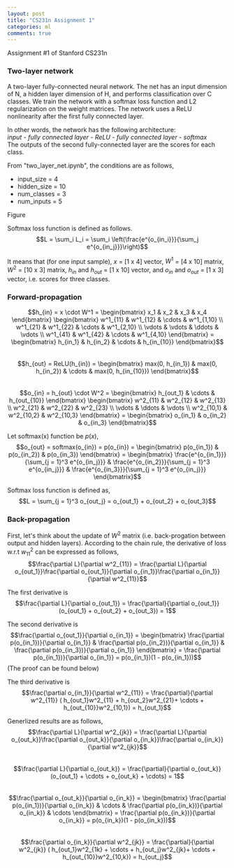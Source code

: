 ```yaml
---
layout: post
title: "CS231n Assignment 1"
categories: ml
comments: true
---
```


Assignment #1 of Stanford CS231n

### Two-layer network
A two-layer fully-connected neural network. The net has an input dimension of N, a hidden layer dimension of H, 
and performs classification over C classes. We train the network with a softmax loss function and L2 regularization on the
weight matrices. The network uses a ReLU nonlinearity after the first fully connected layer.


In other words, the network has the following architecture:  
_input - fully connected layer - ReLU - fully connected layer - softmax_  
The outputs of the second fully-connected layer are the scores for each class.

From "two_layer_net.ipynb", the conditions are as follows,
- input_size = 4
- hidden_size = 10
- num_classes = 3
- num_inputs = 5

Figure


Softmax loss function is defined as follows.  
$$L = \sum_i L_i = \sum_i \left(\frac{e^{o_{in_i}}}{\sum_j e^{o_{in_j}}}\right)$$  

It means that (for one input sample), $x$ = [1 x 4] vector, $W^1$ = [4 x 10] matrix, $W^2$ = [10 x 3] matrix, 
$h_{in}$ and $h_{out}$ = [1 x 10] vector, and $o_{in}$ and $o_{out}$ = [1 x 3] vector, i.e. scores for three classes.  

### Forward-propagation
$$h_{in} = x \cdot W^1 = 
\begin{bmatrix}
  x_1 & x_2 & x_3 & x_4 
\end{bmatrix}
\begin{bmatrix}
  w^1_{11} & w^1_{12} & \cdots & w^1_{1,10} \\
  w^1_{21} & w^1_{22} & \cdots & w^1_{2,10} \\
  \vdots & \vdots & \ddots & \vdots \\
  w^1_{41} & w^1_{42} & \cdots & w^1_{4,10}
\end{bmatrix} = 
\begin{bmatrix}
  h_{in_1} & h_{in_2} & \cdots & h_{in_{10}}
\end{bmatrix}$$  
$$h_{out} = ReLU(h_{in}) = 
\begin{bmatrix}
  max(0, h_{in_1}) & max(0, h_{in_2}) & \cdots & max(0, h_{in_{10}})
\end{bmatrix}$$  
$$o_{in} = h_{out} \cdot W^2 =
\begin{bmatrix}
  h_{out_1} & \cdots & h_{out_{10}} 
\end{bmatrix}
\begin{bmatrix}
  w^2_{11} & w^2_{12} & w^2_{13} \\
  w^2_{21} & w^2_{22} & w^2_{23} \\
  \vdots & \ddots & \vdots \\
  w^2_{10,1} & w^2_{10,2} & w^2_{10,3}
\end{bmatrix} = 
\begin{bmatrix}
  o_{in_1} & o_{in_2} & o_{in_3}
\end{bmatrix}$$  

Let softmax(x) function be $p(x)$,  
$$o_{out} = softmax(o_{in}) = p(o_{in}) =
\begin{bmatrix}
  p(o_{in_1}) & p(o_{in_2}) & p(o_{in_3})
\end{bmatrix} = 
\begin{bmatrix}
  \frac{e^{o_{in_1}}}{\sum_{j = 1}^3 e^{o_{in_j}}} &
  \frac{e^{o_{in_2}}}{\sum_{j = 1}^3 e^{o_{in_j}}} &
  \frac{e^{o_{in_3}}}{\sum_{j = 1}^3 e^{o_{in_j}}}
\end{bmatrix}$$  

Softmax loss function is defined as,  
$$L = \sum_{j = 1}^3 o_{out_j} = o_{out_1} + o_{out_2} + o_{out_3}$$  

### Back-propagation
First, let's think about the update of $W^2$ matrix (i.e. back-progation between output and hidden layers). According to the chain rule,
the derivative of loss w.r.t $w^2_{11}$ can be expressed as follows,  
$$\frac{\partial L}{\partial w^2_{11}} = \frac{\partial L}{\partial o_{out_1}}\frac{\partial o_{out_1}}{\partial o_{in_1}}\frac{\partial o_{in_1}}{\partial w^2_{11}}$$  

The first derivative is  
$$\frac{\partial L}{\partial o_{out_1}} = \frac{\partial}{\partial o_{out_1}} (o_{out_1} + o_{out_2} + o_{out_3}) = 1$$  

The second derivative is  
$$\frac{\partial o_{out_1}}{\partial o_{in_1}} = 
\begin{bmatrix}
  \frac{\partial p(o_{in_1})}{\partial o_{in_1}} & 
  \frac{\partial p(o_{in_2})}{\partial o_{in_1}} & 
  \frac{\partial p(o_{in_3})}{\partial o_{in_1}}
\end{bmatrix} = 
\frac{\partial p(o_{in_1})}{\partial o_{in_1}} = 
p(o_{in_1})(1 - p(o_{in_1}))$$ 
(The proof can be found below)

The third derivative is  
$$\frac{\partial o_{in_1}}{\partial w^2_{11}} = 
\frac{\partial}{\partial w^2_{11}} ( h_{out_1}w^2_{11} + h_{out_2}w^2_{21}+ \cdots + h_{out_{10}}w^2_{10,1}) = 
h_{out_1}$$  

Generlized results are as follows,  
$$\frac{\partial L}{\partial w^2_{jk}} = \frac{\partial L}{\partial o_{out_k}}\frac{\partial o_{out_k}}{\partial o_{in_k}}\frac{\partial o_{in_k}}{\partial w^2_{jk}}$$  
$$\frac{\partial L}{\partial o_{out_k}} = \frac{\partial}{\partial o_{out_k}} (o_{out_1} + \cdots + o_{out_k} + \cdots) = 1$$  
$$\frac{\partial o_{out_k}}{\partial o_{in_k}} = 
\begin{bmatrix}
  \frac{\partial p(o_{in_1})}{\partial o_{in_k}} &
  \cdots &
  \frac{\partial p(o_{in_k})}{\partial o_{in_k}} & 
  \cdots
\end{bmatrix} = 
\frac{\partial p(o_{in_k})}{\partial o_{in_k}} = 
p(o_{in_k})(1 - p(o_{in_k}))$$  
$$\frac{\partial o_{in_k}}{\partial w^2_{jk}} = 
\frac{\partial}{\partial w^2_{jk}} ( h_{out_1}w^2_{1k} + \cdots + h_{out_j}w^2_{jk}+ \cdots + h_{out_{10}}w^2_{10,k}) = 
h_{out_j}$$  

